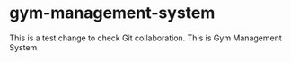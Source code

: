 # gym-management-system
This is a test change to check Git collaboration.
This is Gym Management System
